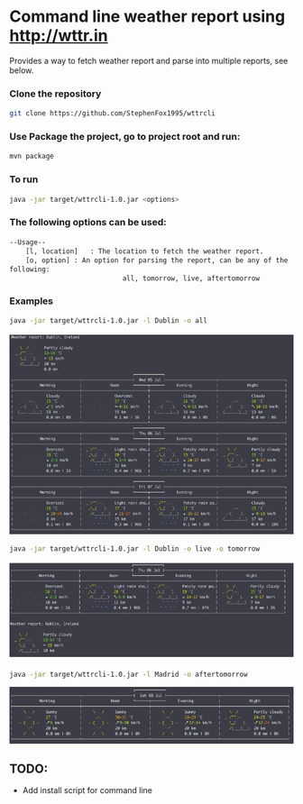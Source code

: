 # Command line weather report using http://wttr.in
Provides a way to fetch weather report and parse into multiple reports, see below.

### Clone the repository
```bash
git clone https://github.com/StephenFox1995/wttrcli
```

### Use Package the project, go to project root and run:
```bash
mvn package
```

### To run
```bash
java -jar target/wttrcli-1.0.jar <options>
```

### The following options can be used:
```
--Usage--
	[l, location]	: The location to fetch the weather report.
	[o, option]	: An option for parsing the report, can be any of the following: 
                            all, tomorrow, live, aftertomorrow
```

### Examples
```bash
java -jar target/wttrcli-1.0.jar -l Dublin -o all
```
![alt text](./assets/dublin_all.png "java -jar target/wttrcli-1.0.jar -l Dublin -o all")

```bash
java -jar target/wttrcli-1.0.jar -l Dublin -o live -o tomorrow
```
![alt text](./assets/dublin_live_tomorrow.png "java -jar target/wttrcli-1.0.jar -l Dublin -o live -o tomorrow")

```bash
java -jar target/wttrcli-1.0.jar -l Madrid -o aftertomorrow
```
![alt text](./assets/madrid_aftertomorrow.png "java -jar target/wttrcli-1.0.jar -l Madrid -o aftertomorrow")

## TODO: 
- Add install script for command line